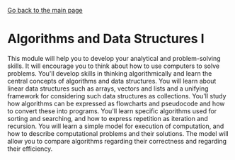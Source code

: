 [Go back to the main page](https://world-class.github.io/REPL/)

# Algorithms and Data Structures I
This module will help you to develop your analytical and problem-solving
skills. It will encourage you to think about how to use computers to
solve problems. You'll develop skills in thinking algorithmically
and learn the central concepts of algorithms and data structures. You
will learn about linear data structures such as arrays, vectors and
lists and a unifying framework for considering such data structures
as collections. You'll study how algorithms can be expressed as
flowcharts and pseudocode and how to convert these into programs.
You'll learn specific algorithms used for sorting and searching,
and how to express repetition as iteration and recursion. You will
learn a simple model for execution of computation, and how to describe
computational problems and their solutions. The model will allow you
to compare algorithms regarding their correctness and regarding their
efficiency.
